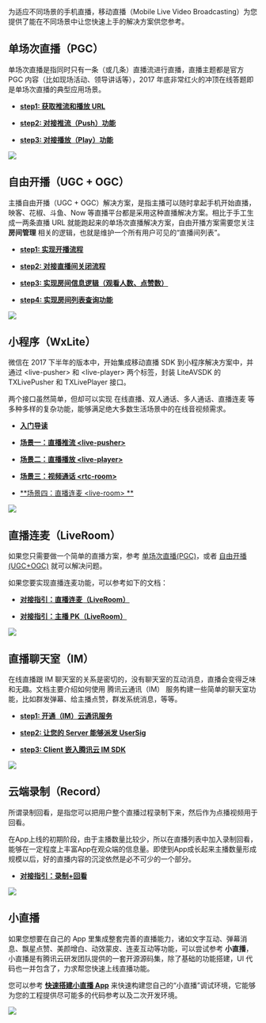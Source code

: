 为适应不同场景的手机直播，移动直播（Mobile Live Video Broadcasting）为您提供了能在不同场景中让您快速上手的解决方案供您参考。

## 单场次直播（PGC）
单场次直播是指同时只有一条（或几条）直播流进行直播，直播主题都是官方 PGC 内容（比如现场活动、领导讲话等），2017 年底非常红火的冲顶在线答题即是单场次直播的典型应用场景。

- [**step1: 获取推流和播放 URL**](https://cloud.tencent.com/document/product/454/14551#URL)

- [**step2: 对接推流（Push）功能**](https://cloud.tencent.com/document/product/454/14551#PUSH)

- [**step3: 对接播放（Play）功能**](https://cloud.tencent.com/document/product/454/14551#PLAY)

![](https://main.qcloudimg.com/raw/79e3828912674c673737bf1fdc535646.jpg)

## 自由开播（UGC + OGC）

主播自由开播（UGC + OGC）解决方案，是指主播可以随时拿起手机开始直播，映客、花椒、斗鱼、Now 等直播平台都是采用这种直播解决方案。相比于手工生成一两条直播 URL 就能跑起来的单场次直播解决方案，自由开播方案需要您关注 **房间管理** 相关的逻辑，也就是维护一个所有用户可见的“直播间列表”。

- [**step1: 实现开播流程**](https://cloud.tencent.com/document/product/454/7916#ADD)

- [**step2: 对接直播间关闭流程**](https://cloud.tencent.com/document/product/454/7916#DELETE)

- [**step3: 实现房间信息逻辑（观看人数、点赞数）**](https://cloud.tencent.com/document/product/454/7916#MODIFY)

- [**step4: 实现房间列表查询功能**](https://cloud.tencent.com/document/product/454/7916#QUERY)

![](https://main.qcloudimg.com/raw/83d09f70e38f062004a8a6346e5aea1c.jpg)


## 小程序（WxLite）
微信在 2017 下半年的版本中，开始集成移动直播 SDK 到小程序解决方案中，并通过 &lt;live-pusher&gt;  和 &lt;live-player&gt; 两个标签，封装 LiteAVSDK 的 TXLivePusher 和 TXLivePlayer 接口。

两个接口虽然简单，但却可以实现 在线直播、双人通话、多人通话、直播连麦 等多种多样的复杂功能，能够满足绝大多数生活场景中的在线音视频需求。

- [**入门导读**](https://cloud.tencent.com/document/product/454/12517)

- [**场景一：直播推流 &lt;live-pusher&gt;** ](https://cloud.tencent.com/document/product/454/12518)

- [**场景二：直播播放 &lt;live-player&gt;** ](https://cloud.tencent.com/document/product/454/12519)

- [**场景三：视频通话 &lt;rtc-room&gt;** ](https://cloud.tencent.com/document/product/454/15364)

- [**场景四：直播连麦 &lt;live-room&gt; **](https://cloud.tencent.com/document/product/454/15368)

![](https://main.qcloudimg.com/raw/abae9bac64d940b5ece0f20c730364e8.png)


## 直播连麦（LiveRoom）

如果您只需要做一个简单的直播方案，参考 [单场次直播(PGC)](https://cloud.tencent.com/document/product/454/14551)，或者 [自由开播(UGC+OGC)](https://cloud.tencent.com/document/product/454/7916) 就可以解决问题。

如果您要实现直播连麦功能，可以参考如下的文档：

- [**对接指引：直播连麦（LiveRoom）**](https://cloud.tencent.com/document/product/454/14606)

- [**对接指引：主播 PK（LiveRoom）**](https://cloud.tencent.com/document/product/454/17270)

<img style="border:0; max-width:100%; height:auto; box-sizing:content-box; box-shadow: 0px 0px 0px #ccc; margin: 0px 0px 0px 0px;" src="https://mc.qcloudimg.com/static/img/5a153aa265f6b41dbd88126d786c47e7/image.png" />


## 直播聊天室（IM）
在线直播跟 IM 聊天室的关系是密切的，没有聊天室的互动消息，直播会变得乏味和无趣。文档主要介绍如何使用 腾讯云通讯（IM） 服务构建一些简单的聊天室功能，比如群发弹幕、给主播点赞，群发系统消息，等等。

- [**step1: 开通（IM）云通讯服务**](https://cloud.tencent.com/document/product/454/7980#OPEN)

- [**step2: 让您的 Server 能够派发 UserSig**](https://cloud.tencent.com/document/product/454/7980#SERVER)

- [**step3: Client 嵌入腾讯云 IM SDK**](https://cloud.tencent.com/document/product/454/7980#CLIENT)

![](https://main.qcloudimg.com/raw/1c367a9e19042de3d6ee218e070aa03d.jpg)


## 云端录制（Record）
所谓录制回看，是指您可以把用户整个直播过程录制下来，然后作为点播视频用于回看。

在App上线的初期阶段，由于主播数量比较少，所以在直播列表中加入录制回看，能够在一定程度上丰富App在观众端的信息量。即使到App成长起来主播数量形成规模以后，好的直播内容的沉淀依然是必不可少的一个部分。

 - [**对接指引：录制+回看**](https://cloud.tencent.com/document/product/454/7917)


 ![](https://mc.qcloudimg.com/static/img/504f32f7112d7dd9ab6c4ec10cb20099/image.png)



## 小直播
如果您想要在自己的 App 里集成整套完善的直播能力，诸如文字互动、弹幕消息、飘星点赞、美颜增白、动效蒙皮、连麦互动等功能，可以尝试参考 **小直播**，小直播是有腾讯云研发团队提供的一套开源源码集，除了基础的功能搭建，UI 代码也一并包含了，力求帮您快速上线直播功能。

您可以参考 [**快速搭建小直播 App**](https://cloud.tencent.com/document/product/454/15187) 来快速构建您自己的“小直播”调试环境，它能够为您的工程提供尽可能多的代码参考以及二次开发环境。

![](//mc.qcloudimg.com/static/img/e7ce9dbe3274f8704643030e9b2ee38c/image.jpg)
